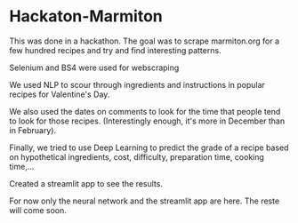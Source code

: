 # Hackaton-Marmiton

This was done in a hackathon. The goal was to scrape marmiton.org for a few hundred recipes and try and find interesting patterns.

Selenium and BS4 were used for webscraping

We used NLP to scour through ingredients and instructions in popular recipes for Valentine's Day.

We also used the dates on comments to look for the time that people tend to look for those recipes.
(Interestingly enough, it's more in December than in February).

Finally, we tried to use Deep Learning to predict the grade of a recipe based on hypothetical ingredients, cost, difficulty, preparation time, cooking time,...

Created a streamlit app to see the results.

For now only the neural network and the streamlit app are here.
The reste will come soon.
